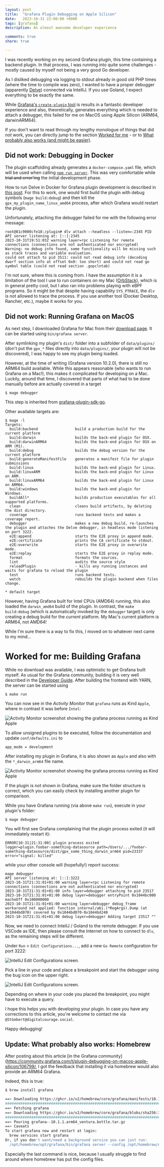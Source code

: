 ```yaml
---
layout: post
title:  "Grafana Plugin Debugging on Apple Silicon"
date:   2023-10-31 22:00:00 +0000
tags: [grafana]
description: An almost awesome developer experience

comments: true
share: true

---
```


I was recently working on my second Grafana plugin, this time containing a backend plugin. In that process, I was running into quite some challenges - mostly caused by myself not being a very good Go developer.

As I disliked debugging via logging to stdout already in good old PHP times (where the time to compile was zero), I wanted to have a proper debugger (apparently [Delve](https://github.com/go-delve/delve)) connected via IntelliJ. If you use Goland, I expect everything to be exactly the same.

While [Grafana's `create-plugin` tool](https://grafana.com/developers/plugin-tools/) is results in a fantastic developer experience and also, theoretically, generates everything which is needed to attach a debugger, this failed for me on MacOS using Apple Silicon (ARM64, darwinARM64).

If you don't want to read through my lengthy monologue of things that did _not_ work, you can directly jump to the section [Worked for me](#worked-for-me-building-grafana) - or to [What probably also works (and might be easier)](#update-what-probably-also-works-homebrew).

## Did not work: Debugging in Docker

The plugin scaffolding already generates a `docker-compose.yaml` file, which will be used when calling [`npm run server`](https://grafana.com/developers/plugin-tools/#step-3-run-your-plugin-in-docker). This was very comfortable while <strike>trial and error'ing</strike> the initial development phase.

How to run Delve in Docker for Grafana plugin development is described in [this post](https://community.grafana.com/t/how-to-debug-a-backend-plugin-using-docker/63503). For this to work, one would first build the plugin with debug symbols (`mage build:debug`) and then kill the `gpx_my_plugin_name_linux_amd64` process, after which Grafana would restart the plugin.

Unfortunately, attaching the debugger failed for me with the following error message:

```shell
root@81c9000cfe18:/plugin# dlv attach --headless --listen=:2345 PID
API server listening at: [::]:2345
2023-10-31T19:51:03Z warning layer=rpc Listening for remote connections (connections are not authenticated nor encrypted)
Warning: no debug info found, some functionality will be missing such as stack traces and variable evaluation.
could not attach to pid 3511: could not read debug info (decoding dwarf section info at offset 0x0: too short) and could not read go symbol table (could not read section .gopclntab)
```

I'm not sure, where this is coming from. I have the assumption it is a limitation of the tool I use to run containers on my Mac ([OrbStack](https://orbstack.dev/)), which is in general pretty cool, but I also ran into problems playing with eBPF programs. So it might be that despite having capability `SYS_PTRACE`, the `dlv` is not allowed to trace the process. If you use another tool (Docker Desktop, Rancher, etc.), maybe it works for you.

## Did not work: Running Grafana on MacOS

As next step, I downloaded Grafana for Mac from their [download page](https://grafana.com/grafana/download?pg=get&platform=mac&plcmt=selfmanaged-box1-cta1&edition=oss). It can be started using `bin/grafana server`.

After symlinking my plugin's `dist/` folder into a subfolder of `data/plugins/` (don't put the `gpx_*` files directly into `data/plugins/`, your plugin will not be discovered), I was happy to see my plugin being loaded.

However, at the time of writing (Grafana version 10.2.0), there is still no ARM64 build available. While this appears reasonable (who wants to run Grafana on a Mac!), this makes it complicated for developing on a Mac. Luckily, around that time, I discovered that parts of what had to be done manually before are actually covered in a target

```shell
$ mage debugger
```

This step is inherited from [grafana-plugin-sdk-go](https://github.com/grafana/grafana-plugin-sdk-go/blob/8140bf11e904522b6c91020d2efb12a6b62d6957/build/common_unix.go#L48-L105).

Other available targets are:

```shell
$ mage -l
Targets:
  build:backend                 build a production build for the current platform
  build:darwin                  builds the back-end plugin for OSX.
  build:darwinARM64             builds the back-end plugin for OSX on ARM (M1).
  build:debug                   builds the debug version for the current platform
  build:generateManifestFile    generates a manifest file for plugin submissions
  build:linux                   builds the back-end plugin for Linux.
  build:linuxARM                builds the back-end plugin for Linux on ARM.
  build:linuxARM64              builds the back-end plugin for Linux on ARM64.
  build:windows                 builds the back-end plugin for Windows.
  buildAll*                     builds production executables for all supported platforms.
  clean                         cleans build artifacts, by deleting the dist directory.
  coverage                      runs backend tests and makes a coverage report.
  debugger                      makes a new debug build, re-launches the plugin and attaches the Delve debugger, in headless mode listening on port 3222.
  e2E:append                    starts the E2E proxy in append mode.
  e2E:certificate               prints the CA certificate to stdout.
  e2E:overwrite                 starts the E2E proxy in overwrite mode.
  e2E:replay                    starts the E2E proxy in replay mode.
  format                        formats the sources.
  lint                          audits the source style
  reloadPlugin                  - kills any running instances and waits for grafana to reload the plugin
  test                          runs backend tests.
  watch                         rebuilds the plugin backend when files change.

* default target
```

However, having Grafana built for Intel CPUs (AMD64) running, this also loaded the `darwin_amd64` build of the plugin. In contrast, the `make build:debug` (which is automatically invoked by the `debugger` target) is only creating a debug build for the _current_ platform. My Mac's current platform is ARM64, not AMD64!

While I'm sure there is a way to fix this, I moved on to whatever next came to my mind...

# Worked for me: Building Grafana

While no download was available, I was optimistic to get Grafana built myself. As usual for the Grafana community, building it is very well described in the [Developer Guide](https://github.com/grafana/grafana/blob/HEAD/contribute/developer-guide.md#build-grafana). After building the frontend with YARN, the server can be started using

```
$ make run
```

You can now see in the _Activity Monitor_ that `grafana` runs as Kind `Apple`, where in contrast it was before `Intel`:

![Activity Monitor screenshot showing the grafana process running as Kind Apple](/images/2023-10-31-grafana-plugin-debugging/grafana-activity-monitor.png)

To allow unsigned plugins to be executed, follow the documentation and update `conf/defaults.ini` to

```
app_mode = development
```

After installing my plugin in Grafana, it is also shown as `Apple` and also with the `*_darwin_arm64` file name.


![Activity Monitor screenshot showing the grafana process running as Kind Apple](/images/2023-10-31-grafana-plugin-debugging/grafana-activity-monitor-plugins.png)

If the plugin is not shown in Grafana, make sure the folder structure is correct, which you can easily check by installing another plugin for comparison.

While you have Grafana running (via above `make run`), execute in your plugin's folder:

```shell
$ mage debugger
```

You will first see Grafana complaining that the plugin process exited (it will immediately restart it):

```
ERROR[10-31|21:31:00] plugin process exited                    logger=plugin.foobar-something-datasource path=/Users/.../foobar-something-datasource/dist/gpx_some_thing_darwin_arm64 pid=23337 error="signal: killed"
```

while your other console will (hopefully!) report success:

```shell
mage debugger
API server listening at: [::]:3222
2023-10-31T21:31:01+01:00 warning layer=rpc Listening for remote connections (connections are not authenticated nor encrypted)
2023-10-31T21:31:01+01:00 info layer=debugger attaching to pid 23517
2023-10-31T21:31:01+01:00 debug layer=debugger entryPoint 0x1044bc000 machoOff 0x100000000
2023-10-31T21:31:01+01:00 warning layer=debugger debug_frame workaround not applied: function internal/abi.(*RegArgs).Dump (at 0x1044bd070) covered by 0x1044bd070-0x1044bd240
2023-10-31T21:31:01+01:00 debug layer=debugger Adding target 23517 ""
```

Now, we need to connect IntellJ / Goland to the remote debugger. If you use VSCode as IDE, then please consult the Internet on how to connect to `dlv`, as the remaining steps will be different.

Under `Run` > `Edit Configurations...`, add a new `Go Remote` configuration for port 3222:

![IntelliJ Edit Configurations screen](/images/2023-10-31-grafana-plugin-debugging/intellij-debug-config.png).

Pick a line in your code and place a breakpoint and start the debugger using the bug icon on the upper right. 

![IntelliJ Edit Configurations screen](/images/2023-10-31-grafana-plugin-debugging/debugger-attached.png).

Depending on where in your code you placed the breakpoint, you might have to execute a query.

I hope this helps you with developing your plugin. In case you have any corrections to this article, you're welcome to contact me via `@StGebert@digitalcourage.social`.

Happy debugging!

## Update: What probably also works: Homebrew

After posting about this article [in the Grafana community](https://community.grafana.com/t/plugin-debugging-on-macos-apple-silicon/106799/, I got the feedback that installing it via homebrew would also provide an ARM64 Grafana.

Indeed, this is true:

```bash
$ brew install grafana

==> Downloading https://ghcr.io/v2/homebrew/core/grafana/manifests/10.1.1
#################################################################################################################################################################################################### 100.0%
==> Fetching grafana
==> Downloading https://ghcr.io/v2/homebrew/core/grafana/blobs/sha256:31f547ed00edb1ac7b60a764fee642f70c1eecb811400974f266861a8efba094
#################################################################################################################################################################################################### 100.0%
==> Pouring grafana--10.1.1.arm64_ventura.bottle.tar.gz
==> Caveats
To start grafana now and restart at login:
  brew services start grafana
Or, if you don't want/need a background service you can just run:
  /opt/homebrew/opt/grafana/bin/grafana server --config /opt/homebrew/etc/grafana/grafana.ini --homepath /opt/homebrew/opt/grafana/share/grafana --packaging\=brew cfg:default.paths.logs\=/opt/homebrew/var/log/grafana cfg:default.paths.data\=/opt/homebrew/var/lib/grafana cfg:default.paths.plugins\=/opt/homebrew/var/lib/grafana/plugins
```

Especially the last command is nice, because I usually struggle to find around where homebrew has put the config files.
